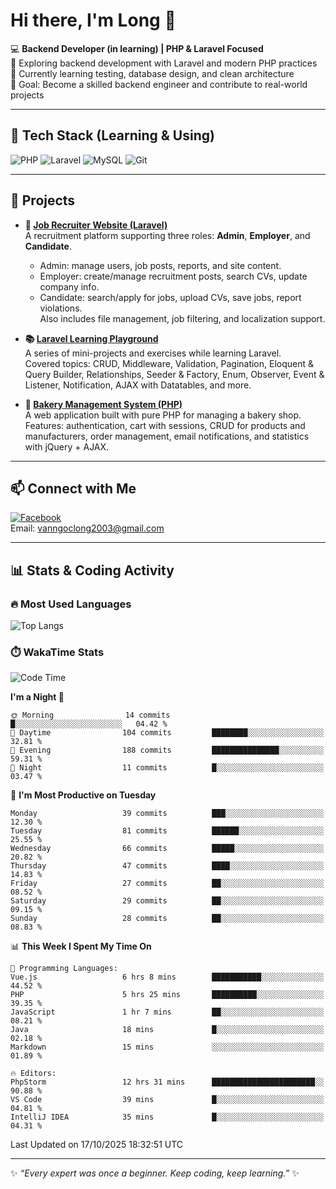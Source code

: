 # Hi there, I'm Long 👋

💻 **Backend Developer (in learning) | PHP & Laravel Focused**  
🚀 Exploring backend development with Laravel and modern PHP practices  
🌱 Currently learning testing, database design, and clean architecture  
🎯 Goal: Become a skilled backend engineer and contribute to real-world projects  

---

## 🔧 Tech Stack (Learning & Using)
![PHP](https://img.shields.io/badge/PHP-777BB4?style=for-the-badge&logo=php&logoColor=white)
![Laravel](https://img.shields.io/badge/Laravel-FF2D20?style=for-the-badge&logo=laravel&logoColor=white)
![MySQL](https://img.shields.io/badge/MySQL-005C84?style=for-the-badge&logo=mysql&logoColor=white)
![Git](https://img.shields.io/badge/Git-F05032?style=for-the-badge&logo=git&logoColor=white)

---

## 🚀 Projects

- **💼 [Job Recruiter Website (Laravel)](https://github.com/ngoclong712/web_moi_gioi_viec_lam)**  
  A recruitment platform supporting three roles: **Admin**, **Employer**, and **Candidate**.  
  - Admin: manage users, job posts, reports, and site content.  
  - Employer: create/manage recruitment posts, search CVs, update company info.  
  - Candidate: search/apply for jobs, upload CVs, save jobs, report violations.  
  Also includes file management, job filtering, and localization support.

- **📚 [Laravel Learning Playground](https://github.com/ngoclong712/web_laravel)**  
  A series of mini-projects and exercises while learning Laravel.  
  Covered topics: CRUD, Middleware, Validation, Pagination, Eloquent & Query Builder, Relationships, Seeder & Factory, Enum, Observer, Event & Listener, Notification, AJAX with Datatables, and more.  

- **🍞 [Bakery Management System (PHP)](https://github.com/ngoclong712/Bakery_Management_System)**  
  A web application built with pure PHP for managing a bakery shop.  
  Features: authentication, cart with sessions, CRUD for products and manufacturers, order management, email notifications, and statistics with jQuery + AJAX.    

---

## 📫 Connect with Me
[![Facebook](https://img.shields.io/badge/Facebook-1877F2?style=for-the-badge&logo=facebook&logoColor=white)](https://facebook.com/vanngoclong712)    
Email: vanngoclong2003@gmail.com

---

## 📊 Stats & Coding Activity

### 🔥 Most Used Languages
![Top Langs](https://github-readme-stats.vercel.app/api/top-langs/?username=ngoclong712&layout=compact&theme=radical)

### ⏱️ WakaTime Stats
<!--START_SECTION:waka-->
![Code Time](http://img.shields.io/badge/Code%20Time-79%20hrs%2013%20mins-blue)

**I'm a Night 🦉** 

```text
🌞 Morning                14 commits          █░░░░░░░░░░░░░░░░░░░░░░░░   04.42 % 
🌆 Daytime                104 commits         ████████░░░░░░░░░░░░░░░░░   32.81 % 
🌃 Evening                188 commits         ███████████████░░░░░░░░░░   59.31 % 
🌙 Night                  11 commits          █░░░░░░░░░░░░░░░░░░░░░░░░   03.47 % 
```
📅 **I'm Most Productive on Tuesday** 

```text
Monday                   39 commits          ███░░░░░░░░░░░░░░░░░░░░░░   12.30 % 
Tuesday                  81 commits          ██████░░░░░░░░░░░░░░░░░░░   25.55 % 
Wednesday                66 commits          █████░░░░░░░░░░░░░░░░░░░░   20.82 % 
Thursday                 47 commits          ████░░░░░░░░░░░░░░░░░░░░░   14.83 % 
Friday                   27 commits          ██░░░░░░░░░░░░░░░░░░░░░░░   08.52 % 
Saturday                 29 commits          ██░░░░░░░░░░░░░░░░░░░░░░░   09.15 % 
Sunday                   28 commits          ██░░░░░░░░░░░░░░░░░░░░░░░   08.83 % 
```


📊 **This Week I Spent My Time On** 

```text
💬 Programming Languages: 
Vue.js                   6 hrs 8 mins        ███████████░░░░░░░░░░░░░░   44.52 % 
PHP                      5 hrs 25 mins       ██████████░░░░░░░░░░░░░░░   39.35 % 
JavaScript               1 hr 7 mins         ██░░░░░░░░░░░░░░░░░░░░░░░   08.21 % 
Java                     18 mins             █░░░░░░░░░░░░░░░░░░░░░░░░   02.18 % 
Markdown                 15 mins             ░░░░░░░░░░░░░░░░░░░░░░░░░   01.89 % 

🔥 Editors: 
PhpStorm                 12 hrs 31 mins      ███████████████████████░░   90.88 % 
VS Code                  39 mins             █░░░░░░░░░░░░░░░░░░░░░░░░   04.81 % 
IntelliJ IDEA            35 mins             █░░░░░░░░░░░░░░░░░░░░░░░░   04.31 % 
```


 Last Updated on 17/10/2025 18:32:51 UTC
<!--END_SECTION:waka-->


---

✨ *“Every expert was once a beginner. Keep coding, keep learning.”* ✨
<!--
**ngoclong712/ngoclong712** is a ✨ _special_ ✨ repository because its `README.md` (this file) appears on your GitHub profile.

Here are some ideas to get you started:

![Long's GitHub stats](https://github-readme-stats.vercel.app/api?username=ngoclong712&show_icons=true&theme=radical)  
- 🔭 I’m currently working on ...
- 🌱 I’m currently learning ...
- 👯 I’m looking to collaborate on ...
- 🤔 I’m looking for help with ...
- 💬 Ask me about ...
- 📫 How to reach me: ...
- 😄 Pronouns: ...
- ⚡ Fun fact: ...
-->
